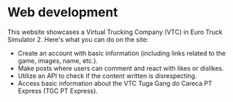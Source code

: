 # Web development
This website showcases a Virtual Trucking Company (VTC) in Euro Truck Simulator 2. Here's what you can do on the site:

- Create an account with basic information (including links related to the game, images, name, etc.).
- Make posts where users can comment and react with likes or dislikes.
- Utilize an API to check if the content written is disrespecting.
- Access basic information about the VTC Tuga Gang do Careca PT Express (TGC PT Express).
